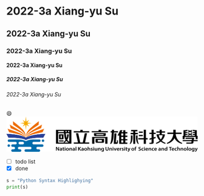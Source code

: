 # 2022-3a Xiang-yu Su
## 2022-3a Xiang-yu Su
### 2022-3a Xiang-yu Su
#### 2022-3a Xiang-yu Su
##### 2022-3a Xiang-yu Su
###### 2022-3a Xiang-yu Su

:smile:
![nkust](nkust.png "nkust")

- [ ] todo list
- [x] done

```python
s = "Python Syntax Highlighying"
print(s)
```


